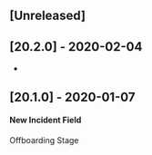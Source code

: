 ## [Unreleased]


## [20.2.0] - 2020-02-04
-

## [20.1.0] - 2020-01-07
#### New Incident Field
Offboarding Stage